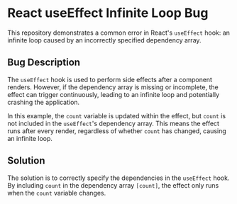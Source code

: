 # React useEffect Infinite Loop Bug

This repository demonstrates a common error in React's `useEffect` hook: an infinite loop caused by an incorrectly specified dependency array.

## Bug Description

The `useEffect` hook is used to perform side effects after a component renders.  However, if the dependency array is missing or incomplete, the effect can trigger continuously, leading to an infinite loop and potentially crashing the application.

In this example, the `count` variable is updated within the effect, but `count` is not included in the `useEffect`'s dependency array. This means the effect runs after every render, regardless of whether `count` has changed, causing an infinite loop.

## Solution

The solution is to correctly specify the dependencies in the `useEffect` hook. By including `count` in the dependency array `[count]`, the effect only runs when the `count` variable changes.
